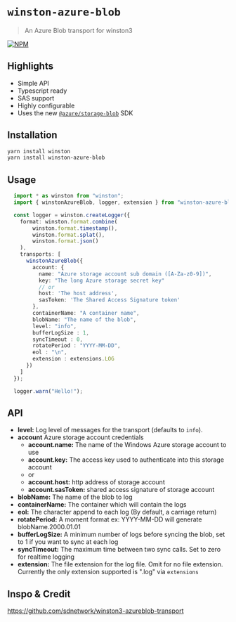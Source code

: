 # `winston-azure-blob`

> An Azure Blob transport for winston3

[![NPM](https://img.shields.io/npm/v/winston-azure-blob?style=for-the-badge)](https://www.npmjs.com/package/winston-azure-blob)

## Highlights

-   Simple API
-   Typescript ready
-   SAS support
-   Highly configurable
-   Uses the new [`@azure/storage-blob`](https://www.npmjs.com/package/@azure/storage-blob) SDK

## Installation

```bash
yarn install winston
yarn install winston-azure-blob
```

## Usage

```typescript
  import * as winston from "winston";
  import { winstonAzureBlob, logger, extension } from "winston-azure-blob";

  const logger = winston.createLogger({
    format: winston.format.combine(
        winston.format.timestamp(),
        winston.format.splat(),
        winston.format.json()
    ),
    transports: [
      winstonAzureBlob({
        account: {
          name: "Azure storage account sub domain ([A-Za-z0-9])",
          key: "The long Azure storage secret key"
          // or
          host: 'The host address',
          sasToken: 'The Shared Access Signature token'
        },
        containerName: "A container name",
        blobName: "The name of the blob",
        level: "info",
        bufferLogSize : 1,
        syncTimeout : 0,
        rotatePeriod : "YYYY-MM-DD",
        eol : "\n",
        extension : extensions.LOG
      })
    ]
  });

  logger.warn("Hello!");
```

## API

-   **level:** Log level of messages for the transport (defaults to `info`).
-   **account** Azure storage account credentials
    -   **account.name:** The name of the Windows Azure storage account to use
    -   **account.key:** The access key used to authenticate into this storage account
    -   or
    -   **account.host:** http address of storage account
    -   **account.sasToken:** shared access signature of storage account
-   **blobName:** The name of the blob to log
-   **containerName:** The container which will contain the logs
-   **eol:** The character append to each log (By default, a carriage return)
-   **rotatePeriod:** A moment format ex: YYYY-MM-DD will generate blobName.2000.01.01
-   **bufferLogSize:** A minimum number of logs before syncing the blob, set to 1 if you want to sync at each log
-   **syncTimeout:** The maximum time between two sync calls. Set to zero for realtime logging
-   **extension:** The file extension for the log file. Omit for no file extension. Currently the only extension supported is ".log" via `extensions`

## Inspo & Credit

<https://github.com/sdnetwork/winston3-azureblob-transport>
